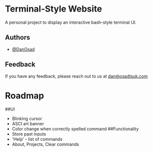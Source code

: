 
# Terminal-Style Website

A personal project to display an interactive bash-style terminal UI.


## Authors

- [@DanOsad](https://www.github.com/DanOsad)


## Feedback

If you have any feedback, please reach out to us at dan@osadtsuk.com


# Roadmap

##UI
- Blinking cursor
- ASCI art banner
- Color change when correctly spelled command
##Functionality
- Store past inputs
- 'Help' - list of commands
- About, Projects, Clear commands

